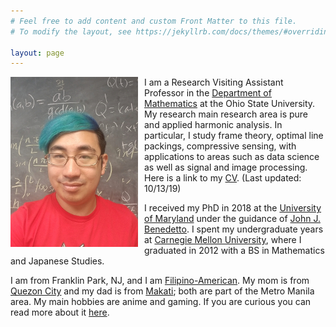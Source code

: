 ```yaml
---
# Feel free to add content and custom Front Matter to this file.
# To modify the layout, see https://jekyllrb.com/docs/themes/#overriding-theme-defaults

layout: page
---
```

<img src="mmagsino_pic.jpg"
     style="float: left; margin-right: 10px;" />

I am a Research Visiting Assistant Professor in the 
[Department of Mathematics](https://math.osu.edu/)
at the Ohio State University. My research main research area is
pure and applied harmonic analysis. In particular, I study frame theory,
optimal line packings, compressive sensing, with applications to areas such
as data science as well as signal and image processing. Here is a link to my
[CV]({{site.url}}/mmagsino_cv.pdf). (Last updated: 10/13/19)

I received my PhD in 2018 at the 
[University of Maryland](https://www-math.umd.edu/)
under the guidance of 
[John J. Benedetto](https://www.math.umd.edu/~jjb/). I spent my undergraduate
years at 
[Carnegie Mellon University](https://www.cmu.edu/math/index.html), where I
graduated in 2012 with a BS in Mathematics and Japanese Studies.

I am from Franklin Park, NJ, and I am 
[Filipino-American](http://fanhs-national.org/filam/). 
My mom is from
[Quezon City](https://en.wikipedia.org/wiki/Quezon_City) and my dad is from
[Makati](https://en.wikipedia.org/wiki/Makati); both are part of the
Metro Manila area. My main hobbies are anime
and gaming. If you are curious you can read more about it
[here]({{site.url}}/misc/).

